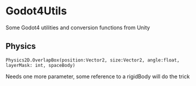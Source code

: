 # Godot4Utils
Some Godot4 utilities and conversion functions from Unity

## Physics
`
Physics2D.OverlapBox(position:Vector2, size:Vector2, angle:float, layerMask: int, spaceBody)
`

Needs one more parameter, some reference to a rigidBody will do the trick